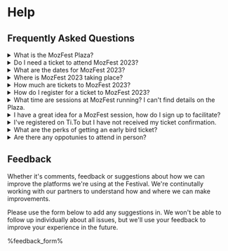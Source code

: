 <!-- This is the help page -->

# Help

## Frequently Asked Questions

<details><summary>What is the MozFest Plaza?</summary>
The MozFest Plaza, also known as the MozFest Schedule is our virtual venue for our keystone event in March 2023. Here you will find everything you need to know about and join all our sessions and facilitators, browse through our art exhibits and interact with our talk series 'Dialogues and Debates'</details>

<details><summary>Do I need a ticket to attend MozFest 2023?</summary>
Yes, to be able to attend MozFest 2023 you will need to have registered for a ticket on our website. Early Bird tickets are now available on our [ticketing page](https://www.mozillafestival.org/tickets).</details>

<details><summary>What are the dates for MozFest 2023?</summary>
Our keystone, virtual event takes place from March 20th until March 24th 2023. More details of timings throughout the week will be released in early 2023.</details>

<details><summary>Where is MozFest 2023 taking place?</summary>
MozFest 2023 is our keystone, virtual event and takes place right here on the MozFest Plaza. Once we release the full schedule in early 2023, you will be able to browse all the sessions that are taking place, add them to your own personal schedule and then join the sessions all through the Plaza.</details>


<details><summary>How much are tickets to MozFest 2023?</summary>
Tickets to MozFest 2023 are 'Pay What You Can', so you choose the contirbution amount or to register for free. We also have additional tiers from €250 up to €1000. All [tickets are available on our website](https://www.mozillafestival.org).</details>

<details><summary>How do I register for a ticket to MozFest 2023?</summary>
You can register for a ticket right here on the Plaza but pressing the register button in the top right corner. You can also register on our website at [mozillafestival.org/tickets](https://www.mozillafestival.org/tickets)</details>


<details><summary>What time are sessions at MozFest running? I can't find details on the Plaza.</summary>
The MozFest Plaza is currently showcasing a selection of sessions that are confirmed to take place in March 2023. We will be releasing a full schedule with timings for individual sessions early in 2023.
</details>

<details><summary>I have a great idea for a MozFest session, how do I sign up to facilitate?</summary>We welcome sessions on a wide range of topics relevant to trustworthy AI and the internet health movement, but all sessions must be participatory, accessible, and inclusive. The deadline to submit your proposal for MozFest 2023 is December 16th 2022 You’ll find all the [info you need to propose a session on our website](https://www.mozillafestival.org/proposals)</details>

<details><summary>I've registered on Ti.To but I have not received my ticket confirmation.</summary>
Ticket confirmations would be sent from support@tito.io. Please check your spam to make sure it's being sent there. If you haven't received your ticket you can check using our self-serve option on TiTo or email fesitval@mozilla.org</details>


<details><summary>What are the perks of getting an early bird ticket?</summary> </details>
<details><summary>Are there any oppotunies to attend in person?</summary> </details>

## Feedback

Whether it's comments, feedback or suggestions about how we can improve the platforms we're using at the Festival. We're continutally working with our partners to understand how and where we can make improvements. 

Please use the form below to add any suggestions in. We won't be able to follow up individually about all issues, but we'll use your feedback to improve your experience in the future.

%feedback_form%
